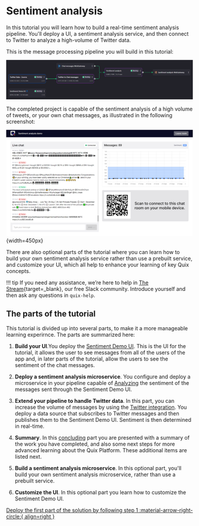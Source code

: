 # Sentiment analysis

In this tutorial you will learn how to build a real-time sentiment analysis pipeline. You'll deploy a UI, a sentiment analysis service, and then connect to Twitter to analyze a high-volume of Twitter data.

This is the message processing pipeline you will build in this tutorial:

![The pipeline being built in this tutorial](../../images/tutorials/sentiment-analysis-media/pipeline-view.png)

The completed project is capable of the sentiment analysis of a high volume of tweets, or your own chat messages, as illustrated in the following screenshot:

![The completed project. Chats on screen with sentiment and overall sentiment](../../images/tutorials/sentiment-analysis-media/running-ui.png){width=450px}

There are also optional parts of the tutorial where you can learn how to build your own sentiment analysis service rather than use a prebuilt service, and customize your UI, which all help to enhance your learning of key Quix concepts.

!!! tip 
    If you need any assistance, we’re here to help in [The Stream](https://join.slack.com/t/stream-processing/shared_invite/zt-13t2qa6ea-9jdiDBXbnE7aHMBOgMt~8g){target=_blank}, our free Slack community. Introduce yourself and then ask any questions in `quix-help`.

## The parts of the tutorial

This tutorial is divided up into several parts, to make it a more manageable learning experirnce. The parts are summarized here:

1. **Build your UI**.You deploy the [Sentiment Demo UI](sentiment-demo-ui.md). This is the UI for the tutorial, it allows the user to see messages from all of the users of the app and, in later parts of the tutorial, allow the users to see the sentiment of the chat messages.

2. **Deploy a sentiment analysis microservice**. You configure and deploy a microservice in your pipeline capable of [Analyzing](analyze.md) the sentiment of the messages sent through the Sentiment Demo UI.

3. **Extend your pipeline to handle Twitter data**. In this part, you can increase the volume of messages by using the [Twitter integration](twitter-data.md). You deploy a data source that subscribes to Twitter messages and then publishes them to the Sentiment Demo UI. Sentiment is then determined in real-time.

4. **Summary**. In this [concluding](conclusion.md) part you are presented with a summary of the work you have completed, and also some next steps for more advanced learning about the Quix Platform. These additional items are listed next.

5. **Build a sentiment analysis microservice**. In this optional part, you'll build your own sentiment analysis microservice, rather than use a prebuilt service.

6. **Customize the UI**. In this optional part you learn how to customize the Sentiment Demo UI.

[Deploy the first part of the solution by following step 1 :material-arrow-right-circle:{ align=right }](sentiment-demo-ui.md)

